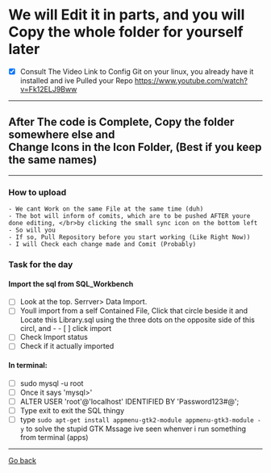 # We will Edit it in parts, and you will Copy the whole folder for yourself later

- [x] Consult The Video Link to Config Git on your linux, you already have it installed and ive Pulled your Repo
<https://www.youtube.com/watch?v=Fk12ELJ9Bww>

* * *

## After The code is Complete, Copy the folder somewhere else and</br> Change Icons in the Icon Folder, (Best if you keep the same names)

* * *

### How to upload

    - We cant Work on the same File at the same time (duh)
    - The bot will inform of comits, which are to be pushed AFTER youre done editing, </br>by clicking the small sync icon on the bottom left
    - So will you
    - If so, Pull Repository before you start working (Like Right Now))
    - I will Check each change made and Comit (Probably)

### Task for the day

#### Import the sql from SQL_Workbench

- [ ] Look at the top. Serrver> Data Import.
- [ ] Youll import from a self Contained File, Click that circle beside it and Locate this Library.sql using the three dots on the opposite side of this circl, and - - [ ] click import
- [ ] Check Import status
- [ ] Check if it actually imported

#### In terminal:

- [ ] sudo mysql -u root
- [ ] Once it says 'mysql>'
- [ ] ALTER USER 'root'@'localhost' IDENTIFIED BY 'Password123#@';
- [ ] Type exit to exit the SQL thingy
- [ ] type ```sudo apt-get install appmenu-gtk2-module appmenu-gtk3-module -y``` to solve the stupid GTK Mssage ive seen whenver i run something from terminal (apps)

* * *
[Go back](https://github.com/Midnight1938/Library-Management)
